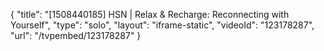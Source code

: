 {
    "title": "[1508440185] HSN | Relax & Recharge: Reconnecting with Yourself",
    "type": "solo",
    "layout": "iframe-static",
    "videoId": "123178287",
    "url": "\/tvpembed\/123178287"
}